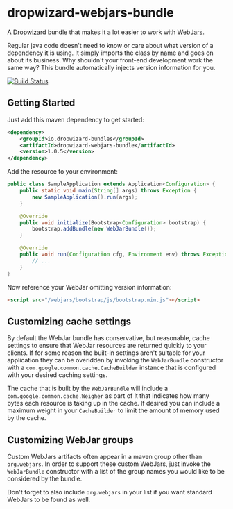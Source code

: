 # dropwizard-webjars-bundle

A [Dropwizard](http://dropwizard.io) bundle that makes it
a lot easier to work with [WebJars](http://www.webjars.org).

Regular java code doesn't need to know or care about what version of a
dependency it is using.  It simply imports the class by name and goes on about
its business.  Why shouldn't your front-end development work the same way?
This bundle automatically injects version information for you.

[![Build Status](https://travis-ci.org/dropwizard-bundles/dropwizard-webjars-bundle.png)](https://travis-ci.org/dropwizard-bundles/dropwizard-webjars-bundle)

## Getting Started

Just add this maven dependency to get started:

```xml
<dependency>
    <groupId>io.dropwizard-bundles</groupId>
    <artifactId>dropwizard-webjars-bundle</artifactId>
    <version>1.0.5</version>
</dependency>
```

Add the resource to your environment:

```java
public class SampleApplication extends Application<Configuration> {
    public static void main(String[] args) throws Exception {
        new SampleApplication().run(args);
    }

    @Override
    public void initialize(Bootstrap<Configuration> bootstrap) {
        bootstrap.addBundle(new WebJarBundle());
    }

    @Override
    public void run(Configuration cfg, Environment env) throws Exception {
        // ...
    }
}
```

Now reference your WebJar omitting version information:

```html
<script src="/webjars/bootstrap/js/bootstrap.min.js"></script>
```


## Customizing cache settings

By default the WebJar bundle has conservative, but reasonable, cache settings
to ensure that WebJar resources are returned quickly to your clients.  If for
some reason the built-in settings aren't suitable for your application they can
be overidden by invoking the `WebJarBundle` constructor with a
`com.google.common.cache.CacheBuilder` instance that is configured with
your desired caching settings.

The cache that is built by the `WebJarBundle` will include a
`com.google.common.cache.Weigher` as part of it that indicates how many bytes
each resource is taking up in the cache.  If desired you can include a maximum
weight in your `CacheBuilder` to limit the amount of memory used by the cache.


## Customizing WebJar groups

Custom WebJars artifacts often appear in a maven group other than `org.webjars`.
In order to support these custom WebJars, just invoke the `WebJarBundle`
constructor with a list of the group names you would like to be considered by
the bundle.

Don't forget to also include `org.webjars` in your list if you want standard
WebJars to be found as well.
